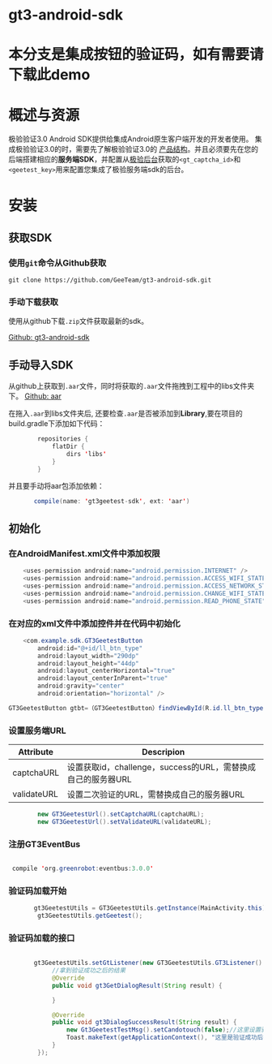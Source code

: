# gt3-android-sdk
# 本分支是集成按钮的验证码，如有需要请下载此demo
# 概述与资源

极验验证3.0 Android SDK提供给集成Android原生客户端开发的开发者使用。
集成极验验证3.0的时，需要先了解极验验证3.0的 [产品结构](http://docs.geetest.com/install/overview/#产品结构)。并且必须要先在您的后端搭建相应的**服务端SDK**，并配置从[极验后台]()获取的`<gt_captcha_id>`和`<geetest_key>`用来配置您集成了极验服务端sdk的后台。

# 安装

## 获取SDK

### 使用`git`命令从Github获取

```
git clone https://github.com/GeeTeam/gt3-android-sdk.git
```

### 手动下载获取

使用从github下载`.zip`文件获取最新的sdk。

[Github: gt3-android-sdk](https://github.com/GeeTeam/gt3-android-sdk)

## 手动导入SDK
从github上获取到`.aar`文件，同时将获取的`.aar`文件拖拽到工程中的libs文件夹下。
[Github: aar](https://github.com/GeeTeam/gt3-android-sdk/tree/master/app/libs)

在拖入`.aar`到libs文件夹后, 还要检查`.aar`是否被添加到**Library**,要在项目的build.gradle下添加如下代码：
```java
        repositories {
            flatDir {
                dirs 'libs'
            }
        }

```
并且要手动将aar包添加依赖：
```java
       compile(name: 'gt3geetest-sdk', ext: 'aar')

``` 
## 初始化

### 在AndroidManifest.xml文件中添加权限
```java
    <uses-permission android:name="android.permission.INTERNET" />
    <uses-permission android:name="android.permission.ACCESS_WIFI_STATE" />
    <uses-permission android:name="android.permission.ACCESS_NETWORK_STATE" />
    <uses-permission android:name="android.permission.CHANGE_WIFI_STATE" />
    <uses-permission android:name="android.permission.READ_PHONE_STATE" />

```
### 在对应的xml文件中添加控件并在代码中初始化

```java
    <com.example.sdk.GT3GeetestButton
        android:id="@+id/ll_btn_type"
        android:layout_width="290dp"
        android:layout_height="44dp"
        android:layout_centerHorizontal="true"
        android:layout_centerInParent="true"
        android:gravity="center"
        android:orientation="horizontal" />

```
```java
GT3GeetestButton gtbt=（GT3GeetestButton）findViewById(R.id.ll_btn_type);
```

### 设置服务端URL

| Attribute | Descripion |
| ------ | ------ |
| captchaURL|设置获取id，challenge，success的URL，需替换成自己的服务器URL|
|validateURL|设置二次验证的URL，需替换成自己的服务器URL|

```java
        new GT3GeetestUrl().setCaptchaURL(captchaURL);
        new GT3GeetestUrl().setValidateURL(validateURL);

```
### 注册GT3EventBus


```java

 compile 'org.greenrobot:eventbus:3.0.0'
```
### 验证码加载开始
```java
       gt3GeetestUtils = GT3GeetestUtils.getInstance(MainActivity.this);
        gt3GeetestUtils.getGeetest();

```

### 验证码加载的接口


```java
  
       gt3GeetestUtils.setGtListener(new GT3GeetestUtils.GT3Listener() {
            //拿到验证成功之后的结果
            @Override
            public void gt3GetDialogResult(String result) {

            }

            @Override
            public void gt3DialogSuccessResult(String result) {
                new Gt3GeetestTestMsg().setCandotouch(false);//这里设置验证成功后是否可以关闭
                Toast.makeText(getApplicationContext(), "这里是验证成功后执行的操作", Toast.LENGTH_SHORT).show();
            }
        });

```
